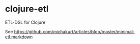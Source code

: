 # clojure-etl
ETL-DSL for Clojure

See https://github.com/michakurt/articles/blob/master/minimal-etl.markdown
